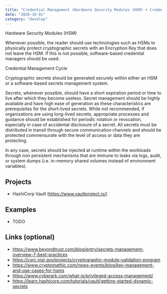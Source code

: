 ```yaml
---
title: "Credential Management (Hardware Security Modules (HSM) + Credential Management Cycle)"
date: "2020-10-01"
category: "develop"
---
```

Hardware Security Modules (HSM)

Whenever possible, the reader should use technologies such as HSMs to physically protect cryptographic secrets with an Encryption Key that does not leave the HSM. If this is not possible, software-based credential managers should be used.

Credential Management Cycle

Cryptographic secrets should be generated securely within either an HSM or a software-based secrets management system.

Secrets, whenever possible, should have a short expiration period or time to live after which they become useless. Secret management should be highly available and have high ease of generation as these characteristics are prerequisites for the short-lived secrets. While not recommended, if organizations are using long-lived secrets, appropriate processes and guidance should be established for periodic rotation or revocation, especially in case of accidental disclosure of a secret. All secrets must be distributed in transit through secure communication channels and should be protected commensurate with the level of access or data they are protecting.

In any case, secrets should be injected at runtime within the workloads through non persistent mechanisms that are immune to leaks via logs, audit, or system dumps (i.e. in-memory shared volumes instead of environment variables).


## Projects
- HashiCorp Vault (https://www.vaultproject.io/)

<!---
## Commercial Projects (Optional):
HashiCorp Vault (https://www.vaultproject.io/)
Microsoft Azure Key Vault (https://azure.microsoft.com/en-us/services/key-vault/)
Amazon ACM (https://aws.amazon.com/certificate-manager/)
Amazon Secrets Manager (https://aws.amazon.com/secrets-manager/)
Google Secret Manager (https://cloud.google.com/secret-manager)
AKEYLESS (https://www.akeyless.io/)
Pivotal Cloud Foundry CredHub (https://docs.cloudfoundry.org/credhub/)
Project Name (Link)
CyberArk PAM (https://www.cyberark.com/)
CyberArk Conjur (https://www.conjur.org/)
BeyondTrust (https://www.beyondtrust.com)
Thales HSMs (https://cpl.thalesgroup.com/encryption/hardware-security-modules)
Entrust HSMs (https://www.entrust.com/digital-security/hsm)
Utimaco HSMs (https://hsm.utimaco.com/)
Azure Dedicated HSM (https://azure.microsoft.com/en-ca/services/azure-dedicated-hsm/) 
AWS Cloud HSM (https://aws.amazon.com/cloudhsm/)
Google Cloud HSM (https://cloud.google.com/kms/docs/hsm)
-->

## Examples
- TODO

## Links (optional)
- https://www.beyondtrust.com/blog/entry/secrets-management-overview-7-best-practices
- https://csrc.nist.gov/projects/cryptographic-module-validation-program
- https://www.cryptomathic.com/news-events/blog/key-management-and-use-cases-for-hsms
- https://www.cyberark.com/what-is/privileged-access-management/
- https://learn.hashicorp.com/tutorials/vault/getting-started-dynamic-secrets



